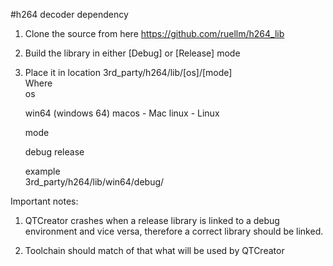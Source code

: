 #h264 decoder dependency

1. Clone the source from here https://github.com/ruellm/h264_lib
2. Build the library in either [Debug] or [Release] mode
3. Place it in location
   3rd_party/h264/lib/[os]/[mode] <br/>
   Where
   <br/>
   os

   	win64 (windows 64)
   	macos - Mac
   	linux - Linux

   mode

   	debug
   	release

   example <br/>
   3rd_party/h264/lib/win64/debug/

Important notes:
1. QTCreator crashes when a release library is linked to a debug environment and vice versa, therefore a correct library should be linked.

2. Toolchain should match of that what will be used by QTCreator
   	